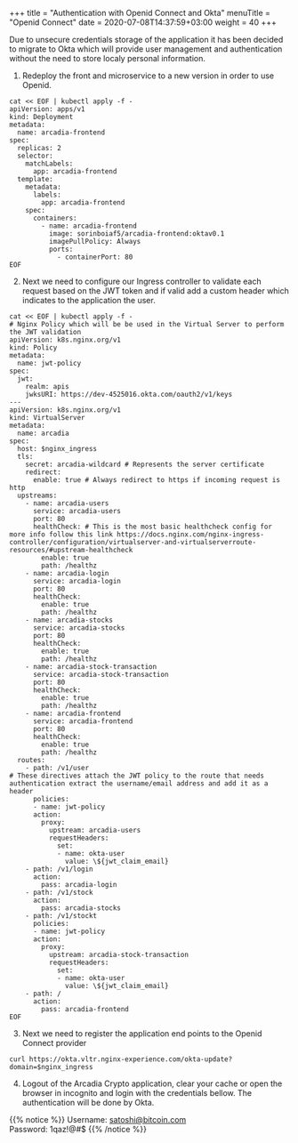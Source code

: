 +++
title = "Authentication with Openid Connect and Okta"
menuTitle = "Openid Connect"
date = 2020-07-08T14:37:59+03:00
weight = 40
+++

Due to unsecure credentials storage of the application it has been decided to migrate to Okta which will provide user management and authentication without the need to store localy personal information.



1. Redeploy the front and microservice to a new version in order to use Openid.  

```
cat << EOF | kubectl apply -f -
apiVersion: apps/v1
kind: Deployment
metadata:
  name: arcadia-frontend
spec:
  replicas: 2
  selector:
    matchLabels:
      app: arcadia-frontend
  template:
    metadata:
      labels:
        app: arcadia-frontend
    spec:
      containers:
        - name: arcadia-frontend
          image: sorinboiaf5/arcadia-frontend:oktav0.1
          imagePullPolicy: Always
          ports:
            - containerPort: 80
EOF
```

2. Next we need to configure our Ingress controller to validate each request based on the JWT token and if valid add a custom header which indicates to the application the user.  
  
```
cat << EOF | kubectl apply -f -
# Nginx Policy which will be be used in the Virtual Server to perform the JWT validation
apiVersion: k8s.nginx.org/v1
kind: Policy
metadata:
  name: jwt-policy
spec:
  jwt:
    realm: apis
    jwksURI: https://dev-4525016.okta.com/oauth2/v1/keys
---
apiVersion: k8s.nginx.org/v1
kind: VirtualServer
metadata:
  name: arcadia
spec:
  host: $nginx_ingress  
  tls:
    secret: arcadia-wildcard # Represents the server certificate
    redirect:
      enable: true # Always redirect to https if incoming request is http
  upstreams:
    - name: arcadia-users
      service: arcadia-users
      port: 80
      healthCheck: # This is the most basic healthcheck config for more info follow this link https://docs.nginx.com/nginx-ingress-controller/configuration/virtualserver-and-virtualserverroute-resources/#upstream-healthcheck
        enable: true
        path: /healthz
    - name: arcadia-login
      service: arcadia-login
      port: 80
      healthCheck:
        enable: true
        path: /healthz
    - name: arcadia-stocks
      service: arcadia-stocks
      port: 80
      healthCheck:
        enable: true
        path: /healthz
    - name: arcadia-stock-transaction
      service: arcadia-stock-transaction
      port: 80
      healthCheck: 
        enable: true
        path: /healthz
    - name: arcadia-frontend
      service: arcadia-frontend
      port: 80
      healthCheck:
        enable: true
        path: /healthz
  routes:
    - path: /v1/user      
# These directives attach the JWT policy to the route that needs authentication extract the username/email address and add it as a header 
      policies:
      - name: jwt-policy
      action:
        proxy:
          upstream: arcadia-users
          requestHeaders:
            set:
            - name: okta-user
              value: \${jwt_claim_email}
    - path: /v1/login      
      action:
        pass: arcadia-login
    - path: /v1/stock      
      action:
        pass: arcadia-stocks
    - path: /v1/stockt      
      policies:
      - name: jwt-policy
      action:
        proxy:
          upstream: arcadia-stock-transaction
          requestHeaders:
            set:
            - name: okta-user
              value: \${jwt_claim_email}
    - path: /      
      action:
        pass: arcadia-frontend
EOF

```



3. Next we need to register the application end points to the Openid Connect provider  
```
curl https://okta.vltr.nginx-experience.com/okta-update?domain=$nginx_ingress
```

4. Logout of the Arcadia Crypto application, clear your cache or open the browser in incognito and login with the credentials bellow.
The authentication will be done by Okta.

{{% notice %}}
Username: satoshi@bitcoin.com  
Password: 1qaz!@#$
{{% /notice %}}